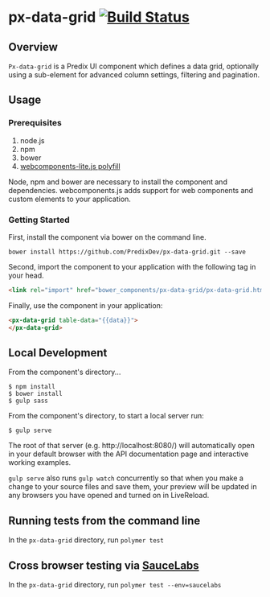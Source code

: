 # px-data-grid [![Build Status](https://travis-ci.org/vaadin/px-data-grid.svg?branch=master)](https://travis-ci.org/vaadin/px-data-grid)

## Overview

`Px-data-grid` is a Predix UI component which defines a data grid, optionally using a sub-element for advanced column settings, filtering and pagination.

## Usage

### Prerequisites

1. node.js
2. npm
3. bower
4. [webcomponents-lite.js polyfill](https://github.com/webcomponents/webcomponentsjs)

Node, npm and bower are necessary to install the component and dependencies. webcomponents.js adds support for web components and custom elements to your application.

### Getting Started

First, install the component via bower on the command line.

```
bower install https://github.com/PredixDev/px-data-grid.git --save
```

Second, import the component to your application with the following tag in your head.

```html
<link rel="import" href="bower_components/px-data-grid/px-data-grid.html">
```

Finally, use the component in your application:

```html
<px-data-grid table-data="{{data}}">
</px-data-grid>
```

## Local Development

From the component's directory...

```
$ npm install
$ bower install
$ gulp sass
```

From the component's directory, to start a local server run:

```
$ gulp serve
```

The root of that server (e.g. http://localhost:8080/) will automatically open in your default browser with the API documentation page and interactive working examples.

`gulp serve` also runs `gulp watch` concurrently so that when you make a change to your source files and save them, your preview will be updated in any browsers you have opened and turned on in LiveReload.

## Running tests from the command line

In the `px-data-grid` directory, run `polymer test`

## Cross browser testing via [SauceLabs](https://saucelabs.com/)

In the `px-data-grid` directory, run `polymer test --env=saucelabs`
